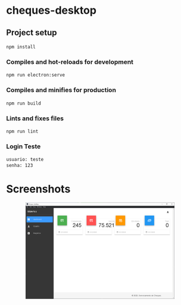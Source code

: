 # cheques-desktop

## Project setup
```
npm install
```

### Compiles and hot-reloads for development
```
npm run electron:serve
```

### Compiles and minifies for production
```
npm run build
```

### Lints and fixes files
```
npm run lint
```

### Login Teste
```
usuario: teste
senha: 123
```

# Screenshots
<p align="center">
  <img src="https://github.com/karenyov/cheques-desktop/blob/master/app.png" width="400">
</p>

